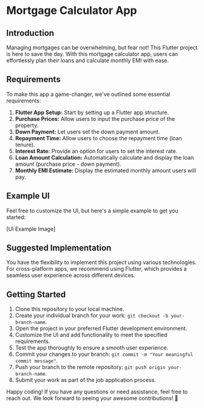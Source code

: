 # Mortgage Calculator App

## Introduction
Managing mortgages can be overwhelming, but fear not! This Flutter project is here to save the day. With this mortgage calculator app, users can effortlessly plan their loans and calculate monthly EMI with ease.

## Requirements
To make this app a game-changer, we've outlined some essential requirements:

1. **Flutter App Setup:** Start by setting up a Flutter app structure.
2. **Purchase Prices:** Allow users to input the purchase price of the property.
3. **Down Payment:** Let users set the down payment amount.
4. **Repayment Time:** Allow users to choose the repayment time (loan tenure).
5. **Interest Rate:** Provide an option for users to set the interest rate.
6. **Loan Amount Calculation:** Automatically calculate and display the loan amount (purchase price - down payment).
7. **Monthly EMI Estimate:** Display the estimated monthly amount users will pay.

## Example UI
Feel free to customize the UI, but here's a simple example to get you started:

[UI Example Image]

## Suggested Implementation
You have the flexibility to implement this project using various technologies. For cross-platform apps, we recommend using Flutter, which provides a seamless user experience across different devices.

## Getting Started
1. Clone this repository to your local machine.
2. Create your individual branch for your work: `git checkout -b your-branch-name`.
3. Open the project in your preferred Flutter development environment.
4. Customize the UI and add functionality to meet the specified requirements.
5. Test the app thoroughly to ensure a smooth user experience.
6. Commit your changes to your branch: `git commit -m "Your meaningful commit message"`.
7. Push your branch to the remote repository: `git push origin your-branch-name`.
8. Submit your work as part of the job application process.

Happy coding! If you have any questions or need assistance, feel free to reach out. We look forward to seeing your awesome contributions! 🚀
